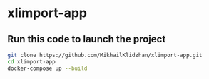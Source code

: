 # xlimport-app

## Run this code to launch the project

```bash
git clone https://github.com/MikhailKlidzhan/xlimport-app.git
cd xlimport-app
docker-compose up --build
```
